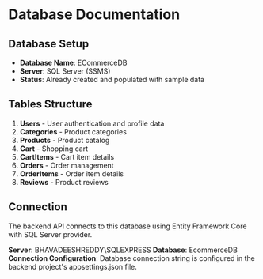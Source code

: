 # Database Documentation

## Database Setup
- **Database Name**: ECommerceDB
- **Server**: SQL Server (SSMS)
- **Status**: Already created and populated with sample data

## Tables Structure
1. **Users** - User authentication and profile data
2. **Categories** - Product categories
3. **Products** - Product catalog
4. **Cart** - Shopping cart
5. **CartItems** - Cart item details
6. **Orders** - Order management
7. **OrderItems** - Order item details
8. **Reviews** - Product reviews

## Connection
The backend API connects to this database using Entity Framework Core with SQL Server provider.

**Server**: BHAVADEESHREDDY\SQLEXPRESS
**Database**: EcommerceDB
**Connection Configuration**: Database connection string is configured in the backend project's appsettings.json file.